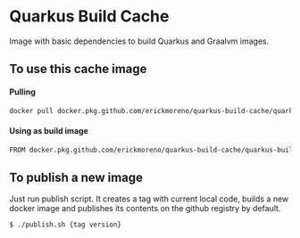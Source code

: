 # Quarkus Build Cache

Image with basic dependencies to build Quarkus and Graalvm images.

## To use this cache image

#### Pulling

```bash
docker pull docker.pkg.github.com/erickmoreno/quarkus-build-cache/quarkus-build-cache:latest
```

#### Using as build image

```bash
FROM docker.pkg.github.com/erickmoreno/quarkus-build-cache/quarkus-build-cache:latest as build
```

## To publish a new image

Just run publish script. It creates a tag with current local code, builds a new docker image and publishes its contents on the github registry by default.

```bash
$ ./publish.sh {tag version}

